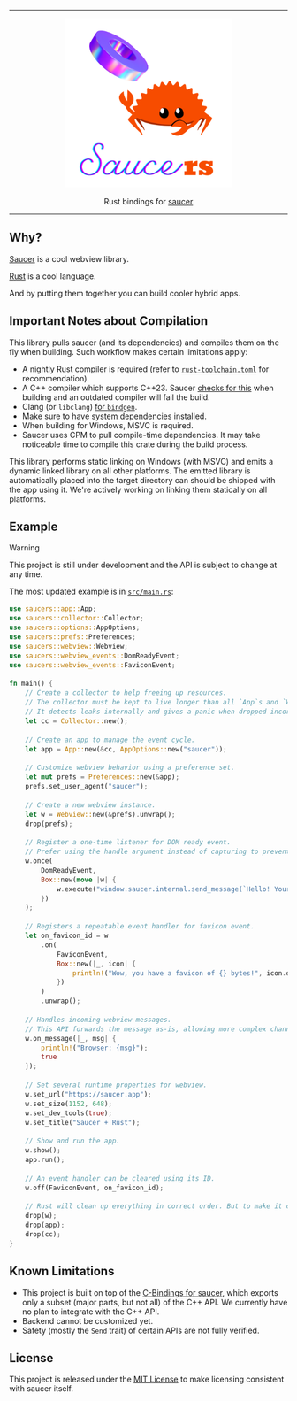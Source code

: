 <hr/>

<div align="center">
<img alt="Saucers Logo" width="300" src="saucers.png"/>
</div>

<p align="center">Rust bindings for <a href="https://github.com/saucer/saucer">saucer</a></p>

---

## Why?

[Saucer](https://github.com/saucer/saucer) is a cool webview library.

[Rust](https://rust-lang.org) is a cool language.

And by putting them together you can build cooler hybrid apps.

## Important Notes about Compilation

This library pulls saucer (and its dependencies) and compiles them on the fly when building.
Such workflow makes certain limitations apply:

- A nightly Rust compiler is required (refer to [`rust-toolchain.toml`](rust-toolchain.toml) for recommendation).
- A C++ compiler which supports C++23.
  Saucer [checks for this](https://github.com/saucer/saucer/blob/v6.0.1/CMakeLists.txt#L37C1-L47C8) when building and
  an outdated compiler will fail the build.
- Clang (or `libclang`) [for `bindgen`](https://rust-lang.github.io/rust-bindgen/requirements.html).
- Make sure to have [system dependencies](https://saucer.app/docs/getting-started/dependencies) installed.
- When building for Windows, MSVC is required.
- Saucer uses CPM to pull compile-time dependencies. It may take noticeable time to compile this crate during the build
  process.

This library performs static linking on Windows (with MSVC) and emits a dynamic linked library on all other platforms.
The emitted library is automatically placed into the target directory can should be shipped with the app using it.
We're actively working on linking them statically on all platforms.

## Example

> [!WARNING]
>
> This project is still under development and the API is subject to change at any time.

The most updated example is in [`src/main.rs`](src/main.rs):

```rust
use saucers::app::App;
use saucers::collector::Collector;
use saucers::options::AppOptions;
use saucers::prefs::Preferences;
use saucers::webview::Webview;
use saucers::webview_events::DomReadyEvent;
use saucers::webview_events::FaviconEvent;

fn main() {
    // Create a collector to help freeing up resources.
    // The collector must be kept to live longer than all `App`s and `Webview`s.
    // It detects leaks internally and gives a panic when dropped incorrectly.
    let cc = Collector::new();

    // Create an app to manage the event cycle.
    let app = App::new(&cc, AppOptions::new("saucer"));

    // Customize webview behavior using a preference set.
    let mut prefs = Preferences::new(&app);
    prefs.set_user_agent("saucer");

    // Create a new webview instance.
    let w = Webview::new(&prefs).unwrap();
    drop(prefs);

    // Register a one-time listener for DOM ready event.
    // Prefer using the handle argument instead of capturing to prevent cycle references.
    w.once(
        DomReadyEvent,
        Box::new(move |w| {
            w.execute("window.saucer.internal.send_message(`Hello! Your user agent is '${navigator.userAgent}'!`);");
        })
    );

    // Registers a repeatable event handler for favicon event.
    let on_favicon_id = w
        .on(
            FaviconEvent,
            Box::new(|_, icon| {
                println!("Wow, you have a favicon of {} bytes!", icon.data().size());
            })
        )
        .unwrap();

    // Handles incoming webview messages.
    // This API forwards the message as-is, allowing more complex channels to be built on it.
    w.on_message(|_, msg| {
        println!("Browser: {msg}");
        true
    });

    // Set several runtime properties for webview.
    w.set_url("https://saucer.app");
    w.set_size(1152, 648);
    w.set_dev_tools(true);
    w.set_title("Saucer + Rust");

    // Show and run the app.
    w.show();
    app.run();

    // An event handler can be cleared using its ID.
    w.off(FaviconEvent, on_favicon_id);

    // Rust will clean up everything in correct order. But to make it clear, we will drop it manually.
    drop(w);
    drop(app);
    drop(cc);
}
```

## Known Limitations

- This project is built on top of the [C-Bindings for saucer](https://github.com/saucer/bindings), which exports only a
  subset (major parts, but not all) of the C++ API. We currently have no plan to integrate with the C++ API.
- Backend cannot be customized yet.
- Safety (mostly the `Send` trait) of certain APIs are not fully verified.

## License

This project is released under the [MIT License](https://mit-license.org) to make licensing consistent with saucer
itself. 